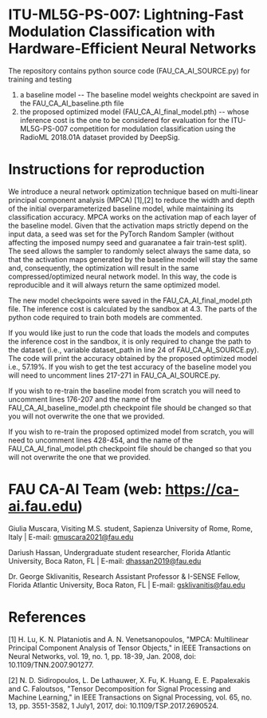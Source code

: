 # ITU-ML5G-PS-007: Lightning-Fast Modulation Classification with Hardware-Efficient Neural Networks
The repository contains python source code (FAU_CA_AI_SOURCE.py) for training and testing 

1) a baseline model -- The baseline model weights checkpoint are saved in the FAU_CA_AI_baseline.pth file
2) the proposed optimized model (FAU_CA_AI_final_model.pth) --  whose inference cost is the one to be considered for evaluation for the ITU-ML5G-PS-007 competition
for modulation classification using the RadioML 2018.01A dataset provided by DeepSig.

# Instructions for reproduction

We introduce a neural network optimization technique based on multi-linear principal component analysis (MPCA) [1],[2] to reduce the width and depth of the initial overparameterized baseline model, while maintaining its classification accuracy. MPCA works on the activation map of each layer of the baseline model. Given that the activation maps strictly depend on the input data, a seed was set for the PyTorch Random Sampler (without affecting the imposed numpy seed and guaranatee a fair train-test split). The seed allows the sampler to randomly select always the same data, so that the activation maps generated by the baseline model will stay the same and, consequently, the optimization will result in the same compressed/optimized neural network model. In this way, the code is reproducible and it will always return the same optimized model. 

The new model checkpoints were saved in the FAU_CA_AI_final_model.pth file. The inference cost is calculated by the sandbox at 4.3. The parts of the python code required to train both models are commented. 

If you would like just to run the code that loads the models and computes the inference cost in the sandbox, it is only required to change the path to the dataset (i.e., variable dataset_path in line 24 of FAU_CA_AI_SOURCE.py). The code will print the accuracy obtained by the proposed optimized model i.e., 57.19%. If you wish to get the test accuracy of the baseline model you will need to uncomment lines 217-271 in FAU_CA_AI_SOURCE.py.

If you wish to re-train the baseline model from scratch you will need to uncomment lines 176-207 and the name of the FAU_CA_AI_baseline_model.pth checkpoint file should be changed so that you will not overwrite the one that we provided. 

If you wish to re-train the proposed optimized model from scratch, you will need to uncomment lines 428-454, and the name of the FAU_CA_AI_final_model.pth checkpoint file should be changed so that you will not overwrite the one that we provided. 

# FAU CA-AI Team (web: https://ca-ai.fau.edu)
Giulia Muscara, Visiting M.S. student, Sapienza University of Rome, Rome, Italy |
E-mail: gmuscara2021@fau.edu

Dariush Hassan, Undergraduate student researcher, Florida Atlantic University, Boca Raton, FL |
E-mail: dhassan2019@fau.edu

Dr. George Sklivanitis, Research Assistant Professor & I-SENSE Fellow, Florida Atlantic University, Boca Raton, FL |
E-mail: gsklivanitis@fau.edu

# References
[1] H. Lu, K. N. Plataniotis and A. N. Venetsanopoulos, "MPCA: Multilinear Principal Component Analysis of Tensor Objects," in IEEE Transactions on Neural Networks, vol. 19, no. 1, pp. 18-39, Jan. 2008, doi: 10.1109/TNN.2007.901277.

[2] N. D. Sidiropoulos, L. De Lathauwer, X. Fu, K. Huang, E. E. Papalexakis and C. Faloutsos, "Tensor Decomposition for Signal Processing and Machine Learning," in IEEE Transactions on Signal Processing, vol. 65, no. 13, pp. 3551-3582, 1 July1, 2017, doi: 10.1109/TSP.2017.2690524.
